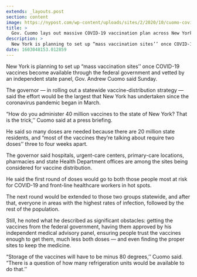```yaml
--- 
extends: _layouts.post 
section: content 
image: https://nypost.com/wp-content/uploads/sites/2/2020/10/cuomo-covid-vaccine-ny.jpg?quality=90&strip=all&w=1200 
title: > 
  Gov. Cuomo lays out massive COVID-19 vaccination plan across New York 
description: > 
  New York is planning to set up “mass vaccination sites’’ once COVID-19 vaccines become available through the federal government and vetted by an independent state panel, Gov.“How do you administer 40 million vaccines to the state of New York?He said so many doses are needed because there are 20 million state residents, and “most of the vaccines they’re talking about require two doses’’ three to four weeks apart.He said the first round of doses would go to both those people most at risk for COVID-19 and front-line healthcare workers in hot spots.“Storage of the vaccines will have to be minus 80 degrees,’’ Cuomo said. 
date: 1603048153.012859 
--- 
```

New York is planning to set up “mass vaccination sites’’ once COVID-19 vaccines become available through the federal government and vetted by an independent state panel, Gov. Andrew Cuomo said Sunday.

The governor — in rolling out a statewide vaccine-distribution strategy — said the effort would be the largest that New York has undertaken since the coronavirus pandemic began in March.

“How do you administer 40 million vaccines to the state of New York? That is the trick,’’ Cuomo said at a press briefing.

He said so many doses are needed because there are 20 million state residents, and “most of the vaccines they’re talking about require two doses’’ three to four weeks apart.

The governor said hospitals, urgent-care centers, primary-care locations, pharmacies and state Health Department offices are among the sites being considered for vaccine distribution.

He said the first round of doses would go to both those people most at risk for COVID-19 and front-line healthcare workers in hot spots.

The next round would be extended to those two groups statewide, and after that, everyone in areas with the highest rates of infection, followed by the rest of the population.

Still, he noted what he described as significant obstacles: getting the vaccines from the federal government, having them approved by his independent medical advisory panel, ensuring people trust the vaccines enough to get them, much less both doses — and even finding the proper sites to keep the medicine.

“Storage of the vaccines will have to be minus 80 degrees,’’ Cuomo said. “There is a question of how many refrigeration units would be available to do that.’’
